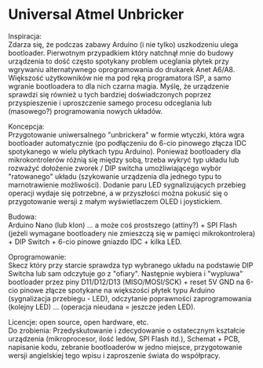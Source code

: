 # Universal Atmel Unbricker 

Inspiracja:<br>
Zdarza się, że podczas zabawy Arduino (i nie tylko) uszkodzeniu ulega bootloader. Pierwotnym przypadkiem który natchnął mnie do budowy urządzenia to dość często spotykany problem uceglania płytek przy wgrywaniu alternatywnego oprogramowania do drukarek Anet A6/A8. Większość użytkowników nie ma pod ręką programatora ISP, a samo wgranie bootloadera to dla nich czarna magia. Myślę, że urządzenie sprawdzi się również u tych bardziej doświadczonych poprzez przyspieszenie i uproszczenie samego procesu odceglania lub (masowego?) programowania nowych układów.

Koncepcja:<br>
Przygotowanie uniwersalnego "unbrickera" w formie wtyczki, która wgra bootloader automatycznie (po podłączeniu do 6-cio pinowego złącza IDC spotykanego w wielu płytkach typu Arduino). Ponieważ bootloadery dla mikrokontrolerów różnią się między sobą, trzeba wykryć typ układu lub rozważyć dołożenie zworek / DIP switcha umożliwiającego wybór "ratowanego" układu (szykowanie urządzenia dla jednego typu to marnotrawienie możliwości). Dodanie paru LED sygnalizujących przebieg operacji wydaje się potrzebne, a w przyszłości można pokusić się o przygotowanie wersji z małym wyświetlaczem OLED i joystickiem.

Budowa:<br>
Arduino Nano (lub klon) ... a może coś prostszego (attiny?) + SPI Flash (jeżeli wymagane bootloadery nie zmieszczą się w pamięci mikrokontrolera) + DIP Switch + 6-cio pinowe gniazdo IDC + kilka LED.

Oprogramowanie:<br>
Skecz który przy starcie sprawdza typ wybranego układu na podstawie DIP Switcha lub sam odczytuje go z "ofiary". Następnie wybiera i "wypluwa" bootloader przez piny D11/D12/D13 (MISO/MOSI/SCK) + reset 5V GND na 6-cio pinowe złącze spotykane na większości płytek typu Arduino (sygnalizacja przebiegu - LED), odczytanie poprawności zaprogramowania (kolejny LED) ... (operacja nieudana = jeszcze jeden LED).

Licencje: open source, open hardware, etc.<br>
Do zrobienia: Przedyskutowanie i zdecydowanie o ostatecznym kształcie urządzenia (mikroprocesor, ilość ledów, SPI Flash itd.), Schemat + PCB, napisanie kodu, zebranie bootloaderów w jedno miejsce, przygotowanie wersji angielskiej tego wpisu i zaproszenie świata do współpracy.
